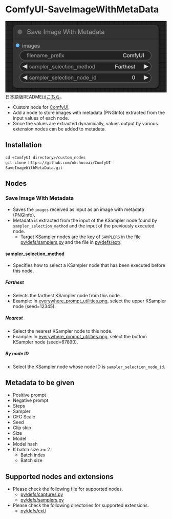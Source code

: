 # ComfyUI-SaveImageWithMetaData
![SaveImageWithMetaData Preview](img/save_image_with_metadata.png)  
日本語版READMEは[こちら](README.jp.md)。

- Custom node for [ComfyUI](https://github.com/comfyanonymous/ComfyUI).
- Add a node to store images with metadata (PNGInfo) extracted from the input values of each node.
- Since the values are extracted dynamically, values output by various extension nodes can be added to metadata.

## Installation
```
cd <ComfyUI directory>/custom_nodes
git clone https://github.com/nkchocoai/ComfyUI-SaveImageWithMetaData.git
```

## Nodes
### Save Image With Metadata
- Saves the `images` received as input as an image with metadata (PNGInfo).
- Metadata is extracted from the input of the KSampler node found by `sampler_selection_method` and the input of the previously executed node.
  - Target KSampler nodes are the key of `SAMPLERS` in the file [py/defs/samplers.py](py/defs/samplers.py) and the file in [py/defs/ext/](py/defs/ext/).

#### sampler_selection_method
- Specifies how to select a KSampler node that has been executed before this node.

##### Farthest
- Selects the farthest KSampler node from this node.
- Example: In [everywhere_prompt_utilities.png](examples/everywhere_prompt_utilities.png), select the upper KSampler node (seed=12345).

##### Nearest
- Select the nearest KSampler node to this node.
- Example: In [everywhere_prompt_utilities.png](examples/everywhere_prompt_utilities.png), select the bottom KSampler node (seed=67890).

##### By node ID
- Select the KSampler node whose node ID is `sampler_selection_node_id`.

## Metadata to be given
- Positive prompt
- Negative prompt
- Steps
- Sampler
- CFG Scale
- Seed
- Clip skip
- Size
- Model
- Model hash
- If batch size >= 2 :
  - Batch index
  - Batch size

## Supported nodes and extensions
- Please check the following file for supported nodes.
  - [py/defs/captures.py](py/defs/captures.py)
  - [py/defs/samplers.py](py/defs/samplers.py)
- Please check the following directories for supported extensions.
  - [py/defs/ext/](py/defs/ext/)